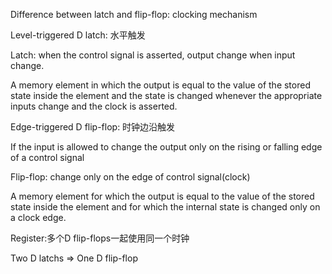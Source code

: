 Difference between latch and flip-flop: clocking mechanism



Level-triggered D latch: 水平触发

Latch: when the control signal is asserted,  output change when input change.

A memory element in which the output is equal to the value of the stored state inside the element and the state is changed whenever the appropriate inputs change and the clock is asserted.



Edge-triggered D flip-flop: 时钟边沿触发

If the input is allowed to change the output only on the rising or falling edge of a control signal

Flip-flop: change only on the edge of control signal(clock)

A memory element for which the output is equal to the value of the stored state inside the element and for which the internal state is changed only on a clock edge.



Register:多个D flip-flops一起使用同一个时钟





Two D latchs => One D flip-flop